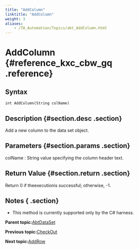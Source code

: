 ```yaml
--- 
title: "AddColumn"
linktitle: "AddColumn"
weight: 3
aliases: 
    - /TA_Automation/Topics/abt_AddColumn.html
---
```

# AddColumn {#reference_kxc_cbw_gq .reference}

## Syntax

`int AddColumn(String colName)`

## Description {#section.desc .section}

Add a new column to the data set object.

## Parameters {#section.params .section}

colName
:   String value specifying the column header text.

## Return Value {#section.return .section}

Return 0 if theexecutionis successful; otherwise, -1.

## Notes { .section}

-   This method is currently supported only by the C\# harness.

**Parent topic:**[AbtDataSet](../../TA_Automation/Topics/abt_AbtDataSet.html)

**Previous topic:**[CheckOut](../../TA_Automation/Topics/abt_CheckOut.html)

**Next topic:**[AddRow](../../TA_Automation/Topics/abt_AddRow.html)

